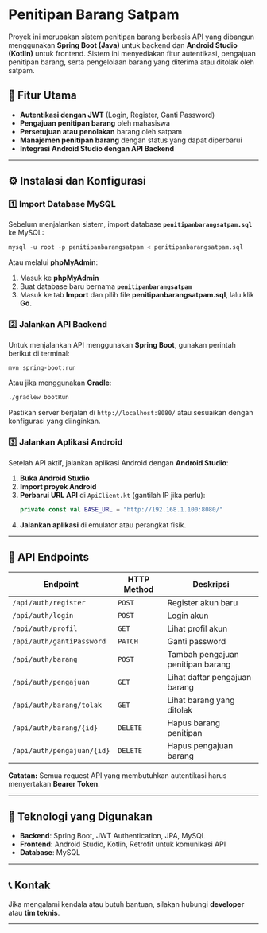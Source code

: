 
# Penitipan Barang Satpam

Proyek ini merupakan sistem penitipan barang berbasis API yang dibangun menggunakan **Spring Boot (Java)** untuk backend dan **Android Studio (Kotlin)** untuk frontend. Sistem ini menyediakan fitur autentikasi, pengajuan penitipan barang, serta pengelolaan barang yang diterima atau ditolak oleh satpam.

## 📌 Fitur Utama
- **Autentikasi dengan JWT** (Login, Register, Ganti Password)
- **Pengajuan penitipan barang** oleh mahasiswa
- **Persetujuan atau penolakan** barang oleh satpam
- **Manajemen penitipan barang** dengan status yang dapat diperbarui
- **Integrasi Android Studio dengan API Backend**

---

## ⚙️ Instalasi dan Konfigurasi

### 1️⃣ Import Database MySQL
Sebelum menjalankan sistem, import database **`penitipanbarangsatpam.sql`** ke MySQL:
```sql
mysql -u root -p penitipanbarangsatpam < penitipanbarangsatpam.sql
```
Atau melalui **phpMyAdmin**:
1. Masuk ke **phpMyAdmin**
2. Buat database baru bernama **`penitipanbarangsatpam`**
3. Masuk ke tab **Import** dan pilih file **penitipanbarangsatpam.sql**, lalu klik **Go**.

### 2️⃣ Jalankan API Backend
Untuk menjalankan API menggunakan **Spring Boot**, gunakan perintah berikut di terminal:
```bash
mvn spring-boot:run
```
Atau jika menggunakan **Gradle**:
```bash
./gradlew bootRun
```
Pastikan server berjalan di `http://localhost:8080/` atau sesuaikan dengan konfigurasi yang diinginkan.

### 3️⃣ Jalankan Aplikasi Android
Setelah API aktif, jalankan aplikasi Android dengan **Android Studio**:
1. **Buka Android Studio**
2. **Import proyek Android**
3. **Perbarui URL API** di `ApiClient.kt` (gantilah IP jika perlu):
   ```kotlin
   private const val BASE_URL = "http://192.168.1.100:8080/"
   ```
4. **Jalankan aplikasi** di emulator atau perangkat fisik.

---

## 🚀 API Endpoints
| Endpoint                     | HTTP Method | Deskripsi |
|------------------------------|-------------|-----------|
| `/api/auth/register`         | `POST`      | Register akun baru |
| `/api/auth/login`            | `POST`      | Login akun |
| `/api/auth/profil`           | `GET`       | Lihat profil akun |
| `/api/auth/gantiPassword`    | `PATCH`     | Ganti password |
| `/api/auth/barang`           | `POST`      | Tambah pengajuan penitipan barang |
| `/api/auth/pengajuan`        | `GET`       | Lihat daftar pengajuan barang |
| `/api/auth/barang/tolak`     | `GET`       | Lihat barang yang ditolak |
| `/api/auth/barang/{id}`      | `DELETE`    | Hapus barang penitipan |
| `/api/auth/pengajuan/{id}`   | `DELETE`    | Hapus pengajuan barang |

**Catatan:** Semua request API yang membutuhkan autentikasi harus menyertakan **Bearer Token**.

---

## 🔧 Teknologi yang Digunakan
- **Backend**: Spring Boot, JWT Authentication, JPA, MySQL
- **Frontend**: Android Studio, Kotlin, Retrofit untuk komunikasi API
- **Database**: MySQL

---

## 📞 Kontak
Jika mengalami kendala atau butuh bantuan, silakan hubungi **developer** atau **tim teknis**.

---
